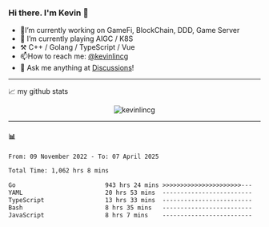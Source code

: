 ### Hi there. I'm Kevin 👋

- 🔭I’m currently working on GameFi, BlockChain, DDD, Game Server
- 🌱 I’m currently playing AIGC / K8S
-   :hammer_and_pick: C++ / Golang / TypeScript / Vue
- 📫How to reach me: [@kevinlincg](https://twitter.com/kevinlincg) 
-   :thought_balloon: Ask me anything at [Discussions](https://github.com/kevinlincg/kevinlincg/issues/new)!

---

📈 my github stats

<p align="center"> <img src="https://github-readme-stats-ouuan.vercel.app/api?username=kevinlincg&theme=dark&show_icons=true&count_private=true" alt="kevinlincg" />

---

#### :bar_chart: 

<!--START_SECTION:waka-->

```txt
From: 09 November 2022 - To: 07 April 2025

Total Time: 1,062 hrs 8 mins

Go                         943 hrs 24 mins >>>>>>>>>>>>>>>>>>>>>>---   88.82 %
YAML                       20 hrs 53 mins  -------------------------   01.97 %
TypeScript                 13 hrs 33 mins  -------------------------   01.28 %
Bash                       8 hrs 35 mins   -------------------------   00.81 %
JavaScript                 8 hrs 7 mins    -------------------------   00.76 %
```

<!--END_SECTION:waka-->
